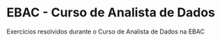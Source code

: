 # EBAC - Curso de Analista de Dados
 Exercícios resolvidos durante o Curso de Analista de Dados na EBAC
